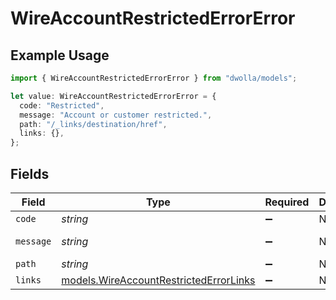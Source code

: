 # WireAccountRestrictedErrorError

## Example Usage

```typescript
import { WireAccountRestrictedErrorError } from "dwolla/models";

let value: WireAccountRestrictedErrorError = {
  code: "Restricted",
  message: "Account or customer restricted.",
  path: "/_links/destination/href",
  links: {},
};
```

## Fields

| Field                                                                                  | Type                                                                                   | Required                                                                               | Description                                                                            | Example                                                                                |
| -------------------------------------------------------------------------------------- | -------------------------------------------------------------------------------------- | -------------------------------------------------------------------------------------- | -------------------------------------------------------------------------------------- | -------------------------------------------------------------------------------------- |
| `code`                                                                                 | *string*                                                                               | :heavy_minus_sign:                                                                     | N/A                                                                                    | Restricted                                                                             |
| `message`                                                                              | *string*                                                                               | :heavy_minus_sign:                                                                     | N/A                                                                                    | Account or customer restricted.                                                        |
| `path`                                                                                 | *string*                                                                               | :heavy_minus_sign:                                                                     | N/A                                                                                    | /_links/destination/href                                                               |
| `links`                                                                                | [models.WireAccountRestrictedErrorLinks](../models/wireaccountrestrictederrorlinks.md) | :heavy_minus_sign:                                                                     | N/A                                                                                    | {}                                                                                     |